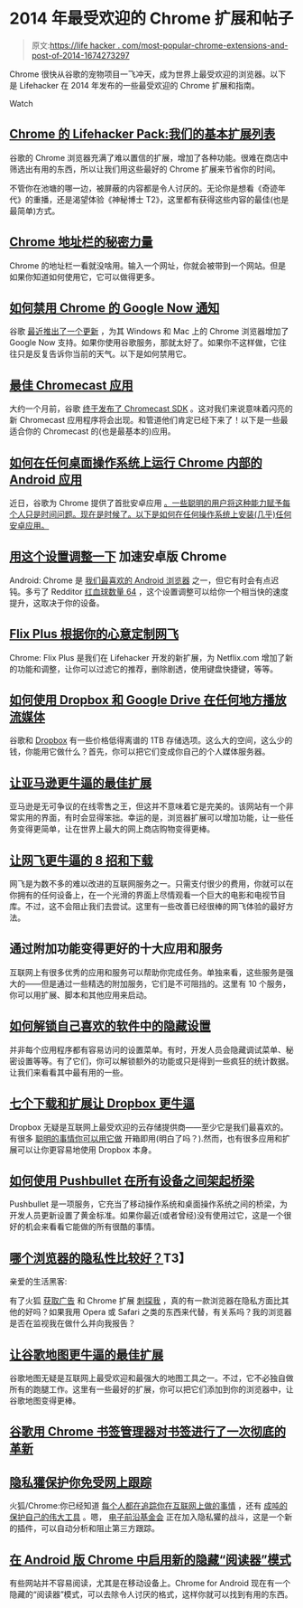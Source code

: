 # 2014 年最受欢迎的 Chrome 扩展和帖子

> 原文:[https://life hacker . com/most-popular-chrome-extensions-and-post-of-2014-1674273297](https://lifehacker.com/most-popular-chrome-extensions-and-posts-of-2014-1674273297)

Chrome 很快从谷歌的宠物项目一飞冲天，成为世界上最受欢迎的浏览器。以下是 Lifehacker 在 2014 年发布的一些最受欢迎的 Chrome 扩展和指南。

Watch

## [Chrome 的 Lifehacker Pack:我们的基本扩展列表](http://lifehacker.com/lifehacker-pack-for-chrome-our-list-of-essential-chrom-880863393)

谷歌的 Chrome 浏览器充满了难以置信的扩展，增加了各种功能。很难在商店中筛选出有用的东西，所以让我们用这些最好的 Chrome 扩展来节省你的时间。

不管你在池塘的哪一边，被屏蔽的内容都是令人讨厌的。无论你是想看《奇迹年代》的重播，还是渴望体验《神秘博士 T2》，这里都有获得这些内容的最佳(也是最简单)方式。

## [Chrome 地址栏的秘密力量](http://lifehacker.com/the-secret-powers-of-chromes-address-bar-1651920066)

Chrome 的地址栏一看就没啥用。输入一个网址，你就会被带到一个网站。但是如果你知道如何使用它，它可以做得更多。

## [如何禁用 Chrome 的 Google Now 通知](http://lifehacker.com/how-to-disable-chromes-google-now-notifications-1560822569)

谷歌 [最近推出了一个更新](http://lifehacker.com/google-now-rolling-out-to-chromes-stable-channel-1550472330) ，为其 Windows 和 Mac 上的 Chrome 浏览器增加了 Google Now 支持。如果你使用谷歌服务，那就太好了。如果你不这样做，它往往只是反复告诉你当前的天气。以下是如何禁用它。

## [最佳 Chromecast 应用](http://lifehacker.com/the-best-chromecast-apps-1538438569)

大约一个月前，谷歌 [终于发布了 Chromecast SDK](http://lifehacker.com/google-has-finally-released-the-long-awaited-google-cas-1515041893) 。这对我们来说意味着闪亮的新 Chromecast 应用程序将会出现。和管道他们肯定已经下来了！以下是一些最适合你的 Chromecast 的(也是最基本的)应用。

## [如何在任何桌面操作系统上运行 Chrome 内部的 Android 应用](http://lifehacker.com/how-to-run-android-apps-inside-chrome-on-any-desktop-op-1637564101)

近日，谷歌为 Chrome 提供了首批安卓应用 [。一些聪明的用户将这种能力赋予每个人只是时间问题。现在是时候了。以下是如何在任何操作系统上安装(几乎)任何安卓应用。](http://lifehacker.com/the-first-android-apps-are-now-available-for-chrome-os-1633549691)

## [用这个设置调整一下](http://lifehacker.com/speed-up-chrome-for-android-with-this-settings-tweak-1555623190) 加速安卓版 Chrome

Android: Chrome 是 [我们最喜欢的 Android 浏览器](https://lifehacker.com/five-best-android-web-browsers-5925969) 之一，但它有时会有点迟钝。多亏了 Redditor [红血球数量 64](http://www.reddit.com/user/erythrocytes64) ，这个设置调整可以给你一个相当快的速度提升，这取决于你的设备。

## [Flix Plus 根据你的心意定制网飞](http://lifehacker.com/flix-plus-customizes-netflix-to-your-hearts-desire-1640968001)

Chrome: Flix Plus 是我们在 Lifehacker 开发的新扩展，为 Netflix.com 增加了新的功能和调整，让你可以过滤它的推荐，删除剧透，使用键盘快捷键，等等。

## [如何使用 Dropbox 和 Google Drive 在任何地方播放流媒体](http://lifehacker.com/how-to-turn-google-drive-into-your-personal-media-serve-1551083632)

谷歌和 [Dropbox](http://lifehacker.com/dropbox-upgrades-pro-users-to-1tb-adds-remote-wipe-se-1627403731) 有一些价格低得离谱的 1TB 存储选项。这么大的空间，这么少的钱，你能用它做什么？首先，你可以把它们变成你自己的个人媒体服务器。

## [让亚马逊更牛逼的最佳扩展](http://lifehacker.com/the-best-extensions-to-make-amazon-more-awesome-1579539841)

亚马逊是无可争议的在线零售之王，但这并不意味着它是完美的。该网站有一个非常实用的界面，有时会显得笨拙。幸运的是，浏览器扩展可以增加功能，让一些任务变得更简单，让在世界上最大的网上商店购物变得更棒。

## [让网飞更牛逼的 8 招和下载](http://lifehacker.com/8-tricks-and-downloads-to-make-netflix-even-more-awesom-1526017078)

网飞是为数不多的难以改进的互联网服务之一。只需支付很少的费用，你就可以在你拥有的任何设备上，在一个光滑的界面上尽情观看一个巨大的电影和电视节目库。不过，这不会阻止我们去尝试。这里有一些改善已经很棒的网飞体验的最好方法。

## 通过附加功能变得更好的十大应用和服务

互联网上有很多优秀的应用和服务可以帮助你完成任务。单独来看，这些服务是强大的——但是通过一些精选的附加服务，它们是不可阻挡的。这里有 10 个服务，你可以用扩展、脚本和其他应用来启动。

## [如何解锁自己喜欢的软件中的隐藏设置](http://lifehacker.com/how-to-unlock-hidden-settings-in-your-favorite-software-1658886413)

并非每个应用程序都有容易访问的设置菜单。有时，开发人员会隐藏调试菜单、秘密设置等等。有了它们，你可以解锁额外的功能或只是得到一些疯狂的统计数据。让我们来看看其中最有用的一些。

## [七个下载和扩展让 Dropbox 更牛逼](http://lifehacker.com/seven-downloads-and-extensions-to-make-dropbox-even-mor-1533124676)

Dropbox 无疑是互联网上最受欢迎的云存储提供商——至少它是我们最喜欢的。有很多 [聪明的事情你可以用它做](http://lifehacker.com/top-10-clever-uses-for-dropbox-5933884) 开箱即用(明白了吗？).然而，也有很多应用和扩展可以让你更容易地使用 Dropbox 本身。

## [如何使用 Pushbullet 在所有设备之间架起桥梁](http://lifehacker.com/how-to-use-pushbullet-to-bridge-the-gap-between-all-you-1548595270)

Pushbullet 是一项服务，它充当了移动操作系统和桌面操作系统之间的桥梁，为开发人员更新设置了黄金标准。如果你最近(或者曾经)没有使用过它，这是一个很好的机会来看看它能做的所有很酷的事情。

## [哪个浏览器的隐私性比较好？](http://lifehacker.com/which-browser-is-better-for-privacy-1525895782)T3】

亲爱的生活黑客:

有了火狐 [获取广告](https://blog.mozilla.org/advancingcontent/2014/02/11/publisher-transformation-with-users-at-the-center/) 和 Chrome 扩展 [刺探我](http://lifehacker.com/many-browser-extensions-have-become-adware-or-malware-1505117457) ，真的有一款浏览器在隐私方面比其他的好吗？如果我用 Opera 或 Safari 之类的东西来代替，有关系吗？我的浏览器是否在监视我在做什么并向我报告？

## [让谷歌地图更牛逼的最佳扩展](http://lifehacker.com/the-best-extensions-to-make-google-maps-even-more-aweso-1564579656)

谷歌地图无疑是互联网上最受欢迎和最强大的地图工具之一。不过，它不必独自做所有的跑腿工作。这里有一些最好的扩展，你可以把它们添加到你的浏览器中，让谷歌地图变得更棒。

## [谷歌用 Chrome 书签管理器对书签进行了一次彻底的革新](http://lifehacker.com/google-releases-the-new-chrome-bookmark-manager-extensi-1652494205)

## [隐私獾保护你免受网上跟踪](http://lifehacker.com/privacy-badger-by-the-eff-protects-your-privacy-from-on-1570759108)

火狐/Chrome:你已经知道 [每个人都在追踪你在互联网上做的事情](http://lifehacker.com/everyones-trying-to-track-what-you-do-on-the-web-heres-5887140) ，还有 [成吨的保护自己的伟大工具](http://lifehacker.com/the-best-browser-extensions-that-protect-your-privacy-479408034) 。嗯， [电子前沿基金会](https://www.eff.org/) 正在加入隐私獾的战斗，这是一个新的插件，可以自动分析和阻止第三方跟踪。

## [在 Android 版 Chrome 中启用新的隐藏“阅读器”模式](http://lifehacker.com/enable-the-new-hidden-reader-mode-in-chrome-for-andro-1666469700)

有些网站并不容易阅读，尤其是在移动设备上。Chrome for Android 现在有一个隐藏的“阅读器”模式，可以去除令人讨厌的格式，这样你就可以找到有用的东西。